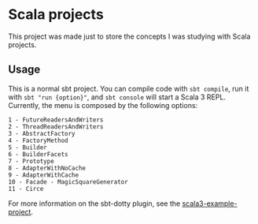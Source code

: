 # Scala projects

This project was made just to store the concepts I was studying with Scala projects.

## Usage

This is a normal sbt project. You can compile code with `sbt compile`, run it with `sbt "run {option}"`, and `sbt console` will start a Scala 3 REPL. Currently, the menu is composed by the following options:

```text
1 - FutureReadersAndWriters
2 - ThreadReadersAndWriters
3 - AbstractFactory
4 - FactoryMethod
5 - Builder
6 - BuilderFacets
7 - Prototype
8 - AdapterWithNoCache
9 - AdapterWithCache
10 - Facade - MagicSquareGenerator
11 - Circe
```

For more information on the sbt-dotty plugin, see the
[scala3-example-project](https://github.com/scala/scala3-example-project/blob/main/README.md).
